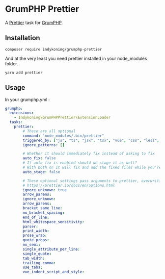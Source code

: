 # GrumPHP Prettier

A [Prettier](https://prettier.io/) task for [GrumPHP](https://github.com/phpro/grumphp).

## Installation

```shell-script
composer require indykoning/grumphp-prettier
```

And at the very least you need prettier installed in your node_modules folder.

```shell-script
yarn add prettier
```
## Usage

In your grumphp.yml : 

```yaml
grumphp:
  extensions:
    - Indykoning\GrumPHPPrettier\ExtensionLoader
  tasks:
    prettier:
        # These are all optional
        command: "node_modules/.bin/prettier"
        triggered_by: ["js", "ts", "jsx", "tsx", "vue", "css", "less", "scss", "sass", "html", "blade.php", "antlers", "phtml"]
        ignore_patterns: []

        # Whether it should immediately fix instead of asking to fix
        auto_fix: false
        # If auto fix is enabled should we stage it as well?
        # With both on it will fix and add the fixed files while you're committing
        auto_stage: false

        # These optional settings pass arguments to prettier, overwriting your .prettierrc
        # https://prettier.io/docs/en/options.html
        ignore_unknown: true
        arrow_parens:
        ignore_unknown:
        arrow_parens:
        bracket_same_line:
        no_bracket_spacing:
        end_of_line:
        html_whitespace_sensitivity:
        parser:
        print_width:
        prose_wrap:
        quote_props:
        no_semi:
        single_attribute_per_line:
        single_quote:
        tab_width:
        trailing_comma:
        use_tabs:
        vue_indent_script_and_style:
```
